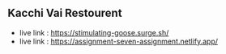  ## Kacchi Vai Restourent
 - live link : https://stimulating-goose.surge.sh/
 - live link :  https://assignment-seven-assignment.netlify.app/
